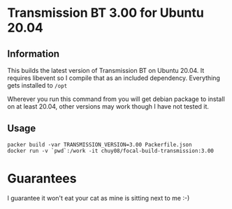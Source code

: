 # Transmission BT 3.00 for Ubuntu 20.04

## Information
This builds the latest version of Transmission BT on Ubuntu 20.04. It requires libevent so I compile that as an included dependency. Everything gets installed to `/opt`

Wherever you run this command from you will get debian package to install on at least 20.04, other versions may work though I have not tested it.

## Usage
```
packer build -var TRANSMISSION_VERSION=3.00 Packerfile.json
docker run -v `pwd`:/work -it chuy08/focal-build-transmission:3.00
```

# Guarantees
I guarantee it won't eat your cat as mine is sitting next to me :-)